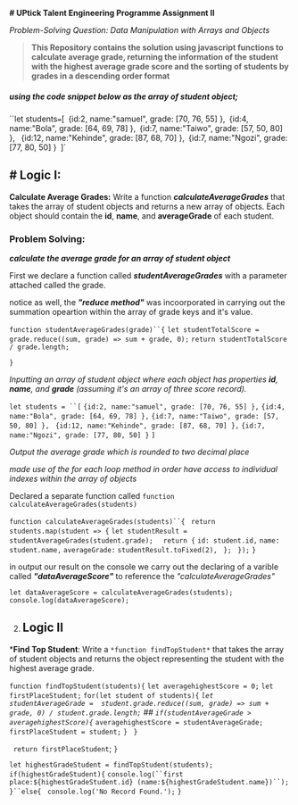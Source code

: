**# UPtick Talent Engineering Programme Assignment II**

*Problem-Solving Question: Data Manipulation with Arrays and Objects*

> **This Repository contains the solution using javascript functions to calculate average grade, returning the information of the student with the highest average grade score and the sorting of students by grades in a descending order format**

##### using the code snippet below as the array of student object;

``let students` = `[`
    `{id:2, name:"samuel", grade: [70, 76, 55] },`
    `{id:4, name:"Bola", grade: [64, 69, 78] },`
    `{id:7, name:"Taiwo", grade: [57, 50, 80] },`
   ` {id:12, name:"Kehinde", grade: [87, 68, 70] },`
    `{id:7, name:"Ngozi", grade: [77, 80, 50] }`
`]`

## # Logic I:

**Calculate Average Grades:** Write a function ***calculateAverageGrades*** that takes the array of student objects and returns a new array of objects. Each object should contain the **id**, **name**, and **averageGrade** of each student.

### Problem Solving:

***calculate the average grade for an array of student object***

First we declare a function called ***studentAverageGrades*** with a parameter attached called the grade.

notice as well, the ***"reduce method"*** was incoorporated in carrying out the summation opeartion within the array of grade keys and it's value.

`function studentAverageGrades(grade)``{`
    `let studentTotalScore = grade.reduce((sum, grade) => sum + grade, 0);`
    `return studentTotalScore / grade.length;`

`}`

*Inputting an array of student object where each object has properties **id**, **name**, and **grade** (assuming it's an array of three score record).*

`let students = ``[`
    `{id:2, name:"samuel", grade: [70, 76, 55] },`
    `{id:4, name:"Bola", grade: [64, 69, 78] },`
    `{id:7, name:"Taiwo", grade: [57, 50, 80] },`
   ` {id:12, name:"Kehinde", grade: [87, 68, 70] },`
    `{id:7, name:"Ngozi", grade: [77, 80, 50] }`
`]`



*Output the average grade which is rounded to two decimal place*

*made use of the for each loop method in order have access to individual indexes within the array of objects*

Declared a separate function called `function calculateAverageGrades(students)`

`function calculateAverageGrades(students)``{`
   ` return students.map(student => {`
        `let studentResult = studentAverageGrades(student.grade);`
      `  return {`
            `id: student.id,`
            `name: student.name,`
           ` averageGrade: `
            `studentResult.toFixed(2),`
       ` };`
   ` });`
`}`

in output our result on the console we carry out the declaring of a varible called ***"dataAverageScore"*** to reference the *"calculateAverageGrades"*

`let dataAverageScore = calculateAverageGrades(students);`
`console.log(dataAverageScore);`

2. ## Logic II

***Find Top Student**: 
Write a `*function findTopStudent*` that takes the array of student objects and returns the object representing the student with the highest average grade.


`function findTopStudent(students){`
    `let averagehighestScore = 0;`
    `let firstPlaceStudent;`
    `for(let student of students){`
        *`let studentAverageGrade =  student.grade.reduce((sum, grade) => sum + grade, 0) / student.grade.length;`*
        *## `if(studentAverageGrade > averagehighestScore){`*
            `averagehighestScore = studentAverageGrade;`
            `firstPlaceStudent = student;`
        `}`
   ` }`

   ` return firstPlaceStudent`;
`}`

`let highestGradeStudent = findTopStudent(students);`
`if(highestGradeStudent){`
    `console.log(``first place:${highestGradeStudent.id} (name:${highestGradeStudent.name})``);`
`}``else{`
   ` console.log('No Record Found.');`
`}`

